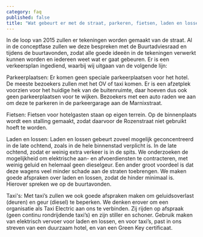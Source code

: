 ```yaml
---
category: faq
published: false
title: "Wat gebeurt er met de straat, parkeren, fietsen, laden en lossen, taxi's?"
---
```


In de loop van 2015 zullen er tekeningen worden gemaakt van de straat. Al in de conceptfase zullen we deze bespreken met de Buurtadviesraad en tijdens de buurtavonden, zodat alle goede ideeën in de tekeningen verwerkt kunnen worden en iedereen weet wat er gaat gebeuren. Er is een verkeersplan ingediend, waarbij wij uitgaan van de volgende lijn: 

Parkeerplaatsen:
Er komen geen speciale parkeerplaatsen voor het hotel. De meeste bezoekers zullen met het OV of taxi komen. Er is een afzetplek voorzien voor het huidige hek van de buitenruimte, daar hoeven dus ook geen parkeerplaatsen voor te wijken. Bezoekers met een auto raden we aan om deze te parkeren in de parkeergarage aan de Marnixstraat. 

Fietsen:
Fietsen voor hotelgasten staan op eigen terrein. Op de binnenplaats wordt een stalling gemaakt, zodat daarvoor de Rozenstraat niet gebruikt hoeft te worden.  

Laden en lossen:
Laden en lossen gebeurt zoveel mogelijk geconcentreerd in de late ochtend, zoals in de hele binnenstad verplicht is. In de late ochtend, zodat er weinig extra verkeer is in de spits. We onderzoeken de mogelijkheid om elektrische aan- en afvoerdiensten te contracteren, met weinig geluid en helemaal geen dieselgeur. Een ander groot voordeel is dat deze wagens veel minder schade aan de straten toebrengen. We maken goede afspraken over laden en lossen, zodat de hinder minimaal is. Hierover spreken we op de buurtavonden. 

Taxi's:
Met taxi’s zullen we ook goede afspraken maken om geluidsoverlast (deuren) en geur (diesel) te beperken. We denken erover om een organisatie als Taxi Electric aan ons te verbinden. Zij rijden op afspraak (geen continu rondrijdende taxi’s) en zijn stiller en schoner. Gebruik maken van elektrisch vervoer voor laden en lossen, en voor taxi’s, past in ons streven van een duurzaam hotel, en van een Green Key certificaat.   

